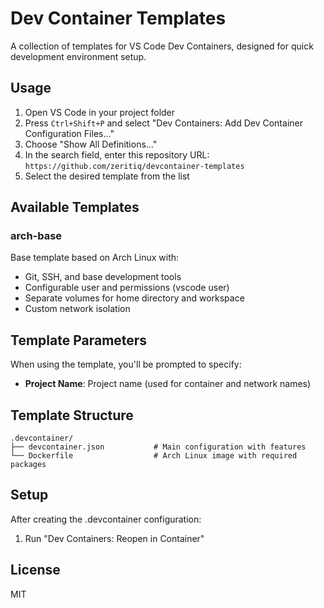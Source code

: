 # Dev Container Templates

A collection of templates for VS Code Dev Containers, designed for quick development environment setup.

## Usage

1. Open VS Code in your project folder
2. Press `Ctrl+Shift+P` and select "Dev Containers: Add Dev Container Configuration Files..."
3. Choose "Show All Definitions..."
4. In the search field, enter this repository URL: `https://github.com/zeritiq/devcontainer-templates`
5. Select the desired template from the list

## Available Templates

### arch-base
Base template based on Arch Linux with:
- Git, SSH, and base development tools
- Configurable user and permissions (vscode user)
- Separate volumes for home directory and workspace
- Custom network isolation

## Template Parameters

When using the template, you'll be prompted to specify:
- **Project Name**: Project name (used for container and network names)

## Template Structure

```
.devcontainer/
├── devcontainer.json           # Main configuration with features
└── Dockerfile                  # Arch Linux image with required packages
```

## Setup

After creating the .devcontainer configuration:
1. Run "Dev Containers: Reopen in Container"

## License

MIT
